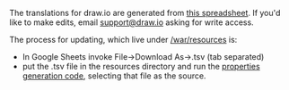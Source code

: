 The translations for draw.io are generated from [this spreadsheet](https://docs.google.com/spreadsheets/d/1FoYdyEraEQuWofzbYCDPKN7EdKgS_2ZrsDrOA8scgwQ). If you'd like to make edits, email support@draw.io asking for write access.

The process for updating, which live under [/war/resources](https://github.com/jgraph/draw.io/tree/master/war/resources) is:

- In Google Sheets invoke File->Download As->.tsv (tab separated)
- put the .tsv file in the resources directory and run the [properties generation code](https://github.com/jgraph/draw.io/blob/master/etc/build/PropGen.java), selecting that file as the source.


